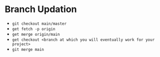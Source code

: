 # Branch Updation

- `git checkout main/master`
- `get fetch -p origin`
- `get merge origin/main`
- `get checkout <branch at which you will eventually work for your project>`
- `git merge main`
